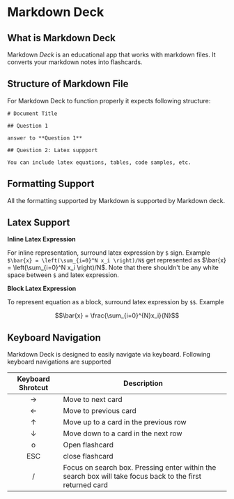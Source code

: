 # Markdown Deck

## What is Markdown Deck
Markdown *Deck* is an educational app that works with markdown files. It converts your markdown notes into flashcards. 

## Structure of Markdown File
For Markdown Deck to function properly it expects following structure:

```
# Document Title

## Question 1

answer to **Question 1**

## Question 2: Latex suppport 

You can include latex equations, tables, code samples, etc. 
```


## Formatting Support

All the formatting supported by Markdown is supported by Markdown deck.

## Latex Support

**Inline Latex Expression**

For inline representation, surround latex expression by `$` sign. 
Example `$\bar{x} = \left(\sum_{i=0}^N x_i \right)/N$` get represented as $\bar{x} = \left(\sum_{i=0}^N x_i \right)/N$. Note that there shouldn't be any white space between `$` and latex expression. 

**Block Latex Expression**

To represent equation as a block, surround latex expression by `$$`. Example

$$\bar{x} = \frac{\sum_{i=0}^{N}x_i}{N}$$

## Keyboard Navigation

Markdown Deck is designed to easily navigate via keyboard. Following keyboard navigations are supported

| Keyboard Shrotcut | Description |
|:-----------------:|-------------|
| $\rightarrow$ | Move to next card |
| $\leftarrow$ | Move to previous card |
| $\uparrow$ | Move up to a card in the previous row|
| $\downarrow$ | Move down to a card in the next row |
| o | Open flashcard|
| ESC | close flashcard |
| / | Focus on search box. Pressing enter within the search box will take focus back to the first returned card |




